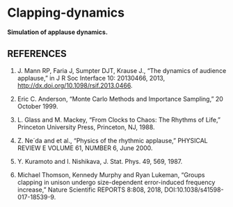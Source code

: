 # Clapping-dynamics

**Simulation of applause dynamics.**

## REFERENCES

1. J. Mann RP, Faria J, Sumpter DJT, Krause J., “The dynamics of audience applause,” in J R Soc Interface 10: 20130466, 2013, http://dx.doi.org/10.1098/rsif.2013.0466.

2. Eric C. Anderson, “Monte Carlo Methods and Importance Sampling,” 20 October 1999.

3. L. Glass and M. Mackey, “From Clocks to Chaos: The Rhythms of Life,” Princeton University Press, Princeton, NJ, 1988.

4. Z. Ne´da and et al., “Physics of the rhythmic applause,” PHYSICAL REVIEW E VOLUME 61, NUMBER 6, June 2000.

5. Y. Kuramoto and I. Nishikava, J. Stat. Phys. 49, 569, 1987.

6. Michael Thomson, Kennedy Murphy and Ryan Lukeman, “Groups clapping in unison undergo size-dependent error-induced frequency increase,” Nature Scientific REPORTS 8:808, 2018, DOI:10.1038/s41598-017-18539-9.
